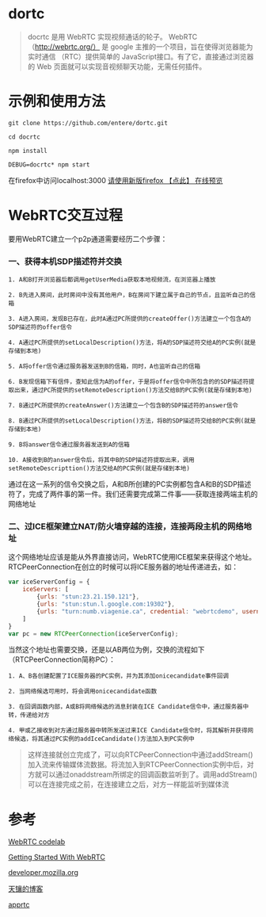 # dortc

> docrtc 是用 WebRTC 实现视频通话的轮子。 WebRTC（http://webrtc.org/） 是 google 主推的一个项目，旨在使得浏览器能为实时通信 （RTC）提供简单的 JavaScript接口。有了它，直接通过浏览器的  Web 页面就可以实现音视频聊天功能，无需任何插件。

# 示例和使用方法

```shell
git clone https://github.com/entere/dortc.git

cd docrtc 

npm install

DEBUG=docrtc* npm start

```

在firefox中访问localhost:3000 [请使用新版firefox 【点此】 在线预览](http://localhost:3000) 




# WebRTC交互过程

要用WebRTC建立一个p2p通道需要经历二个步骤：

### 一、获得本机SDP描述符并交换

```
1. A和B打开浏览器后都调用getUserMedia获取本地视频流，在浏览器上播放

2. B先进入房间，此时房间中没有其他用户，B在房间下建立属于自己的节点，且监听自己的信箱

3. A进入房间，发现B已存在，此时A通过PC所提供的createOffer()方法建立一个包含A的SDP描述符的offer信令

4. A通过PC所提供的setLocalDescription()方法，将A的SDP描述符交给A的PC实例(就是存储到本地)

5. A将offer信令通过服务器发送到B的信箱，同时，A也监听自己的信箱

6. B发现信箱下有信件，查知此信为A的offer，于是将offer信令中所包含的的SDP描述符提取出来，通过PC所提供的setRemoteDescription()方法交给B的PC实例(就是存储到本地)

7. B通过PC所提供的createAnswer()方法建立一个包含B的SDP描述符的answer信令

8. B通过PC所提供的setLocalDescription()方法，将B的SDP描述符交给B的PC实例(就是存储到本地)

9. B将answer信令通过服务器发送到A的信箱

10. A接收到B的answer信令后，将其中B的SDP描述符提取出来，调用setRemoteDescripttion()方法交给A的PC实例(就是存储到本地)
```

通过在这一系列的信令交换之后，A和B所创建的PC实例都包含A和B的SDP描述符了，完成了两件事的第一件。我们还需要完成第二件事——获取连接两端主机的网络地址

### 二、过ICE框架建立NAT/防火墙穿越的连接，连接两段主机的网络地址

这个网络地址应该是能从外界直接访问，WebRTC使用ICE框架来获得这个地址。RTCPeerConnection在创立的时候可以将ICE服务器的地址传递进去，如：

```javascript
var iceServerConfig = {
    iceServers: [
        {urls: "stun:23.21.150.121"},
        {urls: "stun:stun.l.google.com:19302"},
        {urls: "turn:numb.viagenie.ca", credential: "webrtcdemo", username: "louis%40mozilla.com"}
    ]
}
var pc = new RTCPeerConnection(iceServerConfig);
```

当然这个地址也需要交换，还是以AB两位为例，交换的流程如下（RTCPeerConnection简称PC）：

```
1. A、B各创建配置了ICE服务器的PC实例，并为其添加onicecandidate事件回调

2. 当网络候选可用时，将会调用onicecandidate函数

3. 在回调函数内部，A或B将网络候选的消息封装在ICE Candidate信令中，通过服务器中转，传递给对方

4. 甲或乙接收到对方通过服务器中转所发送过来ICE Candidate信令时，将其解析并获得网络候选，将其通过PC实例的addIceCandidate()方法加入到PC实例中
```


> 这样连接就创立完成了，可以向RTCPeerConnection中通过addStream()加入流来传输媒体流数据。将流加入到RTCPeerConnection实例中后，对方就可以通过onaddstream所绑定的回调函数监听到了。调用addStream()可以在连接完成之前，在连接建立之后，对方一样能监听到媒体流


# 参考

[WebRTC codelab](https://codelabs.developers.google.com/codelabs/webrtc-web/#0)

[Getting Started With WebRTC](http://html5rocks.com/en/tutorials/webrtc/basics)

[developer.mozilla.org](https://developer.mozilla.org/en-US/docs/Web/API/WebRTC_API)

[天镶的博客](http://lingyu.wang/#/)

[apprtc](https://apprtc.appspot.com/)
